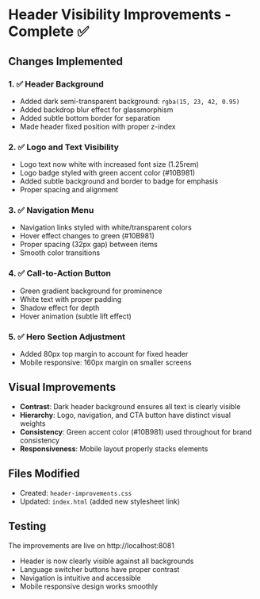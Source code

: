 # Header Visibility Improvements - Complete ✅

## Changes Implemented

### 1. ✅ Header Background
- Added dark semi-transparent background: `rgba(15, 23, 42, 0.95)`
- Added backdrop blur effect for glassmorphism
- Added subtle bottom border for separation
- Made header fixed position with proper z-index

### 2. ✅ Logo and Text Visibility
- Logo text now white with increased font size (1.25rem)
- Logo badge styled with green accent color (#10B981)
- Added subtle background and border to badge for emphasis
- Proper spacing and alignment

### 3. ✅ Navigation Menu
- Navigation links styled with white/transparent colors
- Hover effect changes to green (#10B981)
- Proper spacing (32px gap) between items
- Smooth color transitions

### 4. ✅ Call-to-Action Button
- Green gradient background for prominence
- White text with proper padding
- Shadow effect for depth
- Hover animation (subtle lift effect)

### 5. ✅ Hero Section Adjustment
- Added 80px top margin to account for fixed header
- Mobile responsive: 160px margin on smaller screens

## Visual Improvements
- **Contrast**: Dark header background ensures all text is clearly visible
- **Hierarchy**: Logo, navigation, and CTA button have distinct visual weights
- **Consistency**: Green accent color (#10B981) used throughout for brand consistency
- **Responsiveness**: Mobile layout properly stacks elements

## Files Modified
- Created: `header-improvements.css`
- Updated: `index.html` (added new stylesheet link)

## Testing
The improvements are live on http://localhost:8081
- Header is now clearly visible against all backgrounds
- Language switcher buttons have proper contrast
- Navigation is intuitive and accessible
- Mobile responsive design works smoothly